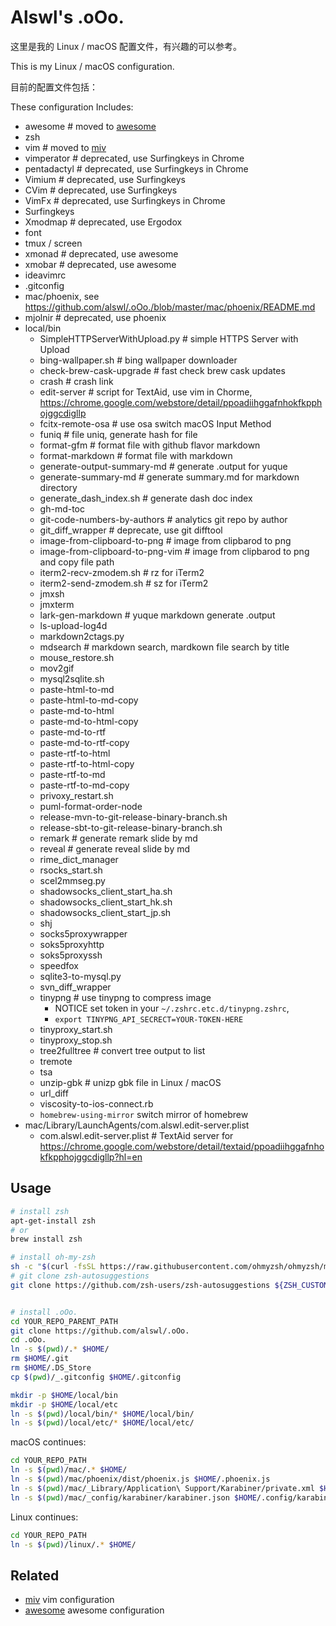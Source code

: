 # Alswl's .oOo. #

这里是我的 Linux / macOS 配置文件，有兴趣的可以参考。

This is my Linux / macOS configuration.

目前的配置文件包括：

These configuration Includes: 

-   awesome # moved to [awesome][]
-   zsh
-   vim # moved to [miv][]
-   vimperator  # deprecated, use Surfingkeys in Chrome
-   pentadactyl  # deprecated, use Surfingkeys in Chrome
-   Vimium  # deprecated, use Surfingkeys
-   CVim  # deprecated, use Surfingkeys
-   VimFx  # deprecated, use Surfingkeys in Chrome
-   Surfingkeys
-   Xmodmap # deprecated, use Ergodox
-   font
-   tmux / screen
-   xmonad # deprecated, use awesome
-   xmobar # deprecated, use awesome
-   ideavimrc
-   .gitconfig
-   mac/phoenix, see https://github.com/alswl/.oOo./blob/master/mac/phoenix/README.md
-   mjolnir # deprecated, use phoenix
-   local/bin
    -   SimpleHTTPServerWithUpload.py  # simple HTTPS Server with Upload
    -   bing-wallpaper.sh # bing wallpaper downloader
    -   check-brew-cask-upgrade # fast check brew cask updates
    -   crash # crash link
    -   edit-server  # script for TextAid, use vim in Chorme, https://chrome.google.com/webstore/detail/ppoadiihggafnhokfkpphojggcdigllp
    -   fcitx-remote-osa  # use osa switch macOS Input Method
    -   funiq # file uniq, generate hash for file
    -   format-gfm  # format file with github flavor markdown
    -   format-markdown  # format file with markdown
    -   generate-output-summary-md  # generate .output for yuque
    -   generate-summary-md  # generate summary.md for markdown directory
    -   generate_dash_index.sh  # generate dash doc index
    -   gh-md-toc
    -   git-code-numbers-by-authors  # analytics git repo by author
    -   git_diff_wrapper  # deprecate, use git difftool
    -   image-from-clipboard-to-png  # image from clipbarod to png
    -   image-from-clipboard-to-png-vim  # image from clipbarod to png and copy file path
    -   iterm2-recv-zmodem.sh # rz for iTerm2
    -   iterm2-send-zmodem.sh  # sz for iTerm2
    -   jmxsh
    -   jmxterm
    -   lark-gen-markdown  # yuque markdown generate .output
    -   ls-upload-log4d
    -   markdown2ctags.py
    -   mdsearch  # markdown search, mardkown file search by title
    -   mouse_restore.sh
    -   mov2gif
    -   mysql2sqlite.sh
    -   paste-html-to-md
    -   paste-html-to-md-copy
    -   paste-md-to-html
    -   paste-md-to-html-copy
    -   paste-md-to-rtf
    -   paste-md-to-rtf-copy
    -   paste-rtf-to-html
    -   paste-rtf-to-html-copy
    -   paste-rtf-to-md
    -   paste-rtf-to-md-copy
    -   privoxy_restart.sh
    -   puml-format-order-node
    -   release-mvn-to-git-release-binary-branch.sh
    -   release-sbt-to-git-release-binary-branch.sh
    -   remark  # generate remark slide by md
    -   reveal  # generate reveal slide by md
    -   rime_dict_manager
    -   rsocks_start.sh
    -   scel2mmseg.py
    -   shadowsocks_client_start_ha.sh
    -   shadowsocks_client_start_hk.sh
    -   shadowsocks_client_start_jp.sh
    -   shj
    -   socks5proxywrapper
    -   soks5proxyhttp
    -   soks5proxyssh
    -   speedfox
    -   sqlite3-to-mysql.py
    -   svn_diff_wrapper
    -   tinypng  # use tinypng to compress image
        - NOTICE set token in your `~/.zshrc.etc.d/tinypng.zshrc`,
        - `export TINYPNG_API_SECRECT=YOUR-TOKEN-HERE`
    -   tinyproxy_start.sh
    -   tinyproxy_stop.sh
    -   tree2fulltree  # convert tree output to list
    -   tremote
    -   tsa
    -   unzip-gbk  # unizp gbk file in Linux / macOS
    -   url_diff
    -   viscosity-to-ios-connect.rb
    -   `homebrew-using-mirror` switch mirror of homebrew
-   mac/Library/LaunchAgents/com.alswl.edit-server.plist
    -   com.alswl.edit-server.plist  # TextAid server for https://chrome.google.com/webstore/detail/textaid/ppoadiihggafnhokfkpphojggcdigllp?hl=en


## Usage ##


``` bash
# install zsh
apt-get-install zsh
# or
brew install zsh

# install oh-my-zsh
sh -c "$(curl -fsSL https://raw.githubusercontent.com/ohmyzsh/ohmyzsh/master/tools/install.sh)"
# git clone zsh-autosuggestions
git clone https://github.com/zsh-users/zsh-autosuggestions ${ZSH_CUSTOM:-~/.oh-my-zsh/custom}/plugins/zsh-autosuggestions


# install .oOo.
cd YOUR_REPO_PARENT_PATH
git clone https://github.com/alswl/.oOo.
cd .oOo.
ln -s $(pwd)/.* $HOME/
rm $HOME/.git
rm $HOME/.DS_Store
cp $(pwd)/_.gitconfig $HOME/.gitconfig

mkdir -p $HOME/local/bin
mkdir -p $HOME/local/etc
ln -s $(pwd)/local/bin/* $HOME/local/bin/
ln -s $(pwd)/local/etc/* $HOME/local/etc/
```

macOS continues:

```bash
cd YOUR_REPO_PATH
ln -s $(pwd)/mac/.* $HOME/
ln -s $(pwd)/mac/phoenix/dist/phoenix.js $HOME/.phoenix.js
ln -s $(pwd)/mac/_Library/Application\ Support/Karabiner/private.xml $HOME/Library/Application\ Support/Karabiner/private.xml
ln -s $(pwd)/mac/_config/karabiner/karabiner.json $HOME/.config/karabiner/karabiner.json
```

Linux continues:

```bash
cd YOUR_REPO_PATH
ln -s $(pwd)/linux/.* $HOME/
```

## Related ##

- [miv][] vim configuration
- [awesome][] awesome configuration

[.oOo.]: https://github.com/alswl/.oOo.
[awesome]: https://github.com/alswl/awesome
[miv]: https://github.com/alswl/miv
